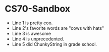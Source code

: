 # CS70-Sandbox

* Line 1 is pretty coo.
* Line 2's favorite words are "cows with hats"
* Line 3 is awesome
* Line 4 is unprecedented.
* Line 5 did ChunkyString in grade school.